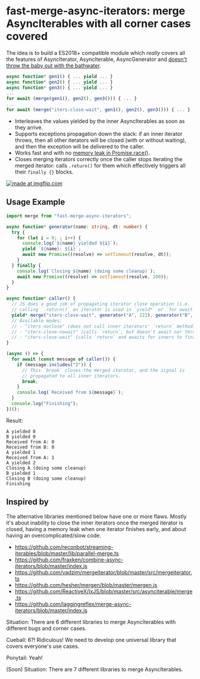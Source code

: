 # fast-merge-async-iterators: merge AsyncIterables with all corner cases covered

The idea is to build a ES2018+ compatible module which _really_ covers all the
features of AsyncIterator, AsyncIterable, AsyncGenerator and <a
href="https://stackoverflow.com/questions/50585456/how-can-i-interleave-merge-async-iterables">doesn't
throw the baby out with the bathwater</a>.

```ts
async function* gen1() { ... yield ... }
async function* gen2() { ... yield ... }
async function* gen3() { ... yield ... }
...
for await (merge(gen1(), gen2(), gen3())) { ... }
...
for await (merge("iters-close-wait", gen1(), gen2(), gen3())) { ... }
```

- Interleaves the values yielded by the inner AsyncIterables as soon as they
  arrive.
- Supports exceptions propagation down the stack: if an inner iterator throws,
  then all other iterators will be closed (with or without waiting), and then
  the exception will be delivered to the caller.
- Works fast and with no <a href="https://github.com/nodejs/node/issues/17469">memory leak in Promise.race()</a>.
- Closes merging iterators correctly once the caller stops iterating the merged
  iterator: calls `.return()` for them which effectively triggers all their
  `finally {}` blocks.

<a href="https://imgflip.com/i/4d7gwx"><img src="https://i.imgflip.com/4d7gwx.jpg" title="made at imgflip.com"/></a>

## Usage Example

```ts
import merge from "fast-merge-async-iterators";

async function* generator(name: string, dt: number) {
  try {
    for (let i = 0; ; i++) {
      console.log(`${name} yielded ${i}`);
      yield `${name}: ${i}`;
      await new Promise((resolve) => setTimeout(resolve, dt));
    }
  } finally {
    console.log(`Closing ${name} (doing some cleanup)`);
    await new Promise((resolve) => setTimeout(resolve, 100));
  }
}

async function* caller() {
  // JS does a good job of propagating iterator close operation (i.e.
  // calling `.return()` an iterator is used in `yield*` or `for await`).
  yield* merge("iters-close-wait", generator("A", 222), generator("B", 555));
  // Available modes:
  // - "iters-noclose" (does not call inner iterators' `return` method)
  // - "iters-close-nowait" (calls `return`, but doesn't await nor throw)
  // - "iters-close-wait" (calls `return` and awaits for inners to finish)
}

(async () => {
  for await (const message of caller()) {
    if (message.includes("2")) {
      // This `break` closes the merged iterator, and the signal is
      // propagated to all inner iterators.
      break;
    }
    console.log(`Received from ${message}`);
  }
  console.log("Finishing");
})();
```

Result:

```
A yielded 0
B yielded 0
Received from A: 0
Received from B: 0
A yielded 1
Received from A: 1
A yielded 2
Closing A (doing some cleanup)
B yielded 1
Closing B (doing some cleanup)
Finishing
```

## Inspired by

The alternative libraries mentioned below have one or more flaws. Mostly it's
about inability to close the inner iterators once the merged iterator is closed,
having a memory leak when one iterator finishes early, and about having an
overcomplicated/slow code.

- https://github.com/reconbot/streaming-iterables/blob/master/lib/parallel-merge.ts
- https://github.com/fraxken/combine-async-iterators/blob/master/index.js
- https://github.com/vadzim/mergeiterator/blob/master/src/mergeiterator.ts
- https://github.com/hesher/mergen/blob/master/mergen.js
- https://github.com/ReactiveX/IxJS/blob/master/src/asynciterable/merge.ts
- https://github.com/laggingreflex/merge-async-iterators/blob/master/index.js

Situation: There are 6 different libraries to merge AsyncIterables with different bugs and corner cases.

Cueball: 6?! Ridiculous! We need to develop one universal library that covers everyone's use cases.

Ponytail: Yeah!

(Soon) Situation: There are 7 different libraries to merge AsyncIterables.
